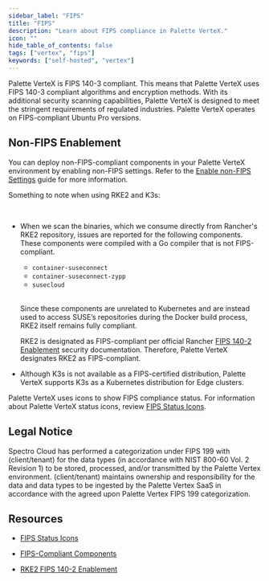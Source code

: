 ```yaml
---
sidebar_label: "FIPS"
title: "FIPS"
description: "Learn about FIPS compliance in Palette VerteX."
icon: ""
hide_table_of_contents: false
tags: ["vertex", "fips"]
keywords: ["self-hosted", "vertex"]
---
```


Palette VerteX is FIPS 140-3 compliant. This means that Palette VerteX uses FIPS 140-3 compliant algorithms and
encryption methods. With its additional security scanning capabilities, Palette VerteX is designed to meet the stringent
requirements of regulated industries. Palette VerteX operates on FIPS-compliant Ubuntu Pro versions.

## Non-FIPS Enablement

You can deploy non-FIPS-compliant components in your Palette VerteX environment by enabling non-FIPS settings. Refer to
the [Enable non-FIPS Settings](../system-management/enable-non-fips-settings/enable-non-fips-settings.md) guide for more
information.

Something to note when using RKE2 and K3s:

<br />

- When we scan the binaries, which we consume directly from Rancher's RKE2 repository, issues are reported for the
  following components. These components were compiled with a Go compiler that is not FIPS-compliant.

  - `container-suseconnect`
  - `container-suseconnect-zypp`
  - `susecloud`

  <br />

  Since these components are unrelated to Kubernetes and are instead used to access SUSE’s repositories during the
  Docker build process, RKE2 itself remains fully compliant.

  RKE2 is designated as FIPS-compliant per official Rancher
  [FIPS 140-2 Enablement](https://docs.rke2.io/security/fips_support) security documentation. Therefore, Palette VerteX
  designates RKE2 as FIPS-compliant.

- Although K3s is not available as a FIPS-certified distribution, Palette VerteX supports K3s as a Kubernetes
  distribution for Edge clusters.

Palette VerteX uses icons to show FIPS compliance status. For information about Palette VerteX status icons, review
[FIPS Status Icons](fips-status-icons.md).

## Legal Notice

Spectro Cloud has performed a categorization under FIPS 199 with (client/tenant) for the data types (in accordance with
NIST 800-60 Vol. 2 Revision 1) to be stored, processed, and/or transmitted by the Palette Vertex environment.
(client/tenant) maintains ownership and responsibility for the data and data types to be ingested by the Palette Vertex
SaaS in accordance with the agreed upon Palette Vertex FIPS 199 categorization.

## Resources

- [FIPS Status Icons](fips-status-icons.md)

- [FIPS-Compliant Components](fips-compliant-components.md)

- [RKE2 FIPS 140-2 Enablement](https://docs.rke2.io/security/fips_support)
